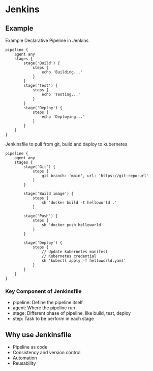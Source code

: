 # Jenkins

## Example
Example Declarative Pipeline in Jenkins
```
pipeline {
    agent any 
    stages {
        stage('Build') {
            steps {
                echo 'Building...'
            }
        }
        stage('Test') {
            steps {
                echo 'Testing...'
            }
        }
        stage('Deploy') {
            steps {
                echo 'Deploying...'
            }
        }
    }
}
```

Jenkinsfile to pull from git, build and deploy to kubernetes
```
pipeline {
    agent any   
    stages {
        stage('Git') {
            steps {
                git branch: 'main', url: 'https://git-repo-url'
            }
        }

        stage('Build image') {
            steps {
                sh 'docker build -t helloworld .'
            }

        stage('Push') {
            steps {
                sh 'docker push helloworld'
            }
        }

        stage('Deploy') {
            steps {
                // Update kubernetes manifest
                // Kubernetes credential
                sh 'kubectl apply -f helloworld.yaml'
            }
        }
    }
}
```

### Key Component of Jenkinsfile
- pipeline: Define the pipeline itself
- agent: Where the pipeline run
- stage: Different phase of pipeline, like build, test, deploy
- step: Task to be perform in each stage

## Why use Jenkinsfile
- Pipeline as code
- Consistency and version control
- Automation
- Reusability